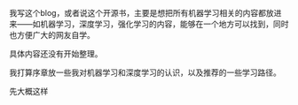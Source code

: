 我写这个blog，或者说这个开源书，主要是想把所有机器学习相关的内容都放进来——如机器学习，深度学习，强化学习的内容，能够在一个地方可以找到，同时也方便广大的网友自学。

具体内容还没有开始整理。

我打算序章放一些我对机器学习和深度学习的认识，以及推荐的一些学习路径。

先大概这样

